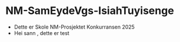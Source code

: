 # NM-SamEydeVgs-IsiahTuyisenge
- Dette er Skole NM-Prosjektet Konkurransen 2025
- Hei sann , dette er test
